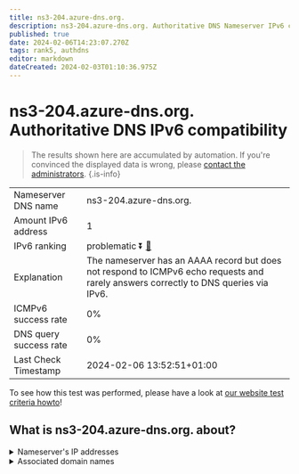 ```yaml
---
title: ns3-204.azure-dns.org.
description: ns3-204.azure-dns.org. Authoritative DNS Nameserver IPv6 compatibility
published: true
date: 2024-02-06T14:23:07.270Z
tags: rank5, authdns
editor: markdown
dateCreated: 2024-02-03T01:10:36.975Z
---
```


# ns3-204.azure-dns.org. Authoritative DNS IPv6 compatibility

> The results shown here are accumulated by automation. If you're convinced the displayed data is wrong, please [contact the administrators](/howto/chat). 
{.is-info}




|   |   |
| - | - |
| Nameserver DNS name | ns3-204.azure-dns.org.
| Amount IPv6 address | 1
| IPv6 ranking | problematic :arrow_double_down: [🔗](/howto/ranking) |
| Explanation | The nameserver has an AAAA record but does not respond to ICMPv6 echo requests and rarely answers correctly to DNS queries via IPv6. |
| ICMPv6 success rate | 0%|
| DNS query success rate | 0% |
| Last Check Timestamp | 2024-02-06 13:52:51+01:00 |

To see how this test was performed, please have a look at [our website test criteria howto](/howto/testcriteria/authdns)!


## What is ns3-204.azure-dns.org. about?




<details>
<summary>Nameserver's IP addresses</summary>

2a01:111:4000:700::cc

</details>



<details>
<summary>Associated domain names</summary>

www.msn.com

</details>

